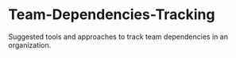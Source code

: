 # Team-Dependencies-Tracking
Suggested tools and approaches to track team dependencies in an organization.
